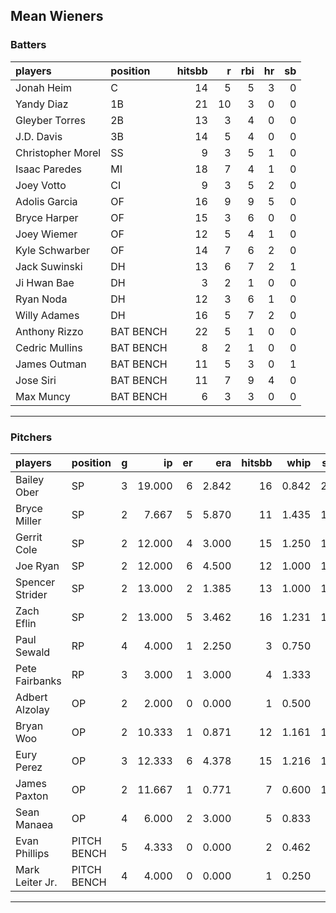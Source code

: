 ## Mean Wieners

### Batters

 
|players           |position  | hitsbb|  r| rbi| hr| sb| 
|:-----------------|:---------|------:|--:|---:|--:|--:| 
|Jonah Heim        |C         |     14|  5|   5|  3|  0| 
|Yandy Diaz        |1B        |     21| 10|   3|  0|  0| 
|Gleyber Torres    |2B        |     13|  3|   4|  0|  0| 
|J.D. Davis        |3B        |     14|  5|   4|  0|  0| 
|Christopher Morel |SS        |      9|  3|   5|  1|  0| 
|Isaac Paredes     |MI        |     18|  7|   4|  1|  0| 
|Joey Votto        |CI        |      9|  3|   5|  2|  0| 
|Adolis Garcia     |OF        |     16|  9|   9|  5|  0| 
|Bryce Harper      |OF        |     15|  3|   6|  0|  0| 
|Joey Wiemer       |OF        |     12|  5|   4|  1|  0| 
|Kyle Schwarber    |OF        |     14|  7|   6|  2|  0| 
|Jack Suwinski     |DH        |     13|  6|   7|  2|  1| 
|Ji Hwan Bae       |DH        |      3|  2|   1|  0|  0| 
|Ryan Noda         |DH        |     12|  3|   6|  1|  0| 
|Willy Adames      |DH        |     16|  5|   7|  2|  0| 
|Anthony Rizzo     |BAT BENCH |     22|  5|   1|  0|  0| 
|Cedric Mullins    |BAT BENCH |      8|  2|   1|  0|  0| 
|James Outman      |BAT BENCH |     11|  5|   3|  0|  1| 
|Jose Siri         |BAT BENCH |     11|  7|   9|  4|  0| 
|Max Muncy         |BAT BENCH |      6|  3|   3|  0|  0| 


* * *

### Pitchers

 
|players         |position    |  g|     ip| er|   era| hitsbb|  whip| so|  w| sv| 
|:---------------|:-----------|--:|------:|--:|-----:|------:|-----:|--:|--:|--:| 
|Bailey Ober     |SP          |  3| 19.000|  6| 2.842|     16| 0.842| 20|  1|  0| 
|Bryce Miller    |SP          |  2|  7.667|  5| 5.870|     11| 1.435| 10|  0|  0| 
|Gerrit Cole     |SP          |  2| 12.000|  4| 3.000|     15| 1.250| 15|  1|  0| 
|Joe Ryan        |SP          |  2| 12.000|  6| 4.500|     12| 1.000| 14|  1|  0| 
|Spencer Strider |SP          |  2| 13.000|  2| 1.385|     13| 1.000| 19|  2|  0| 
|Zach Eflin      |SP          |  2| 13.000|  5| 3.462|     16| 1.231| 14|  1|  0| 
|Paul Sewald     |RP          |  4|  4.000|  1| 2.250|      3| 0.750|  4|  0|  2| 
|Pete Fairbanks  |RP          |  3|  3.000|  1| 3.000|      4| 1.333|  4|  0|  2| 
|Adbert Alzolay  |OP          |  2|  2.000|  0| 0.000|      1| 0.500|  3|  0|  0| 
|Bryan Woo       |OP          |  2| 10.333|  1| 0.871|     12| 1.161| 12|  1|  0| 
|Eury Perez      |OP          |  3| 12.333|  6| 4.378|     15| 1.216| 18|  1|  0| 
|James Paxton    |OP          |  2| 11.667|  1| 0.771|      7| 0.600| 10|  1|  0| 
|Sean Manaea     |OP          |  4|  6.000|  2| 3.000|      5| 0.833|  7|  1|  0| 
|Evan Phillips   |PITCH BENCH |  5|  4.333|  0| 0.000|      2| 0.462|  4|  0|  4| 
|Mark Leiter Jr. |PITCH BENCH |  4|  4.000|  0| 0.000|      1| 0.250|  3|  0|  0| 


* * *


